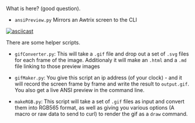 What is here? (good question).


- `ansiPreview.py` Mirrors an Awtrix screen to the CLI

[![asciicast](https://asciinema.org/a/uiB03VYXNelbMZBWEBRPqKFA5.svg)](https://asciinema.org/a/uiB03VYXNelbMZBWEBRPqKFA5)

There are some helper scripts.

- `gifConverter.py`: This will take a `.gif` file and drop out a set of `.svg` files for each frame of the image. Additionaly it will make an `.html` and a `.md` file linking to those preview images

- `gifMaker.py`: You give this script an ip address (of your clock) - and it will record the screen frame by frame and write the result to `output.gif`. You also get a live ANSI preview in the command line.
- `makeRGB.py`: This script will take a set of `.gif` files as input and convert them into RGB565 format, as well as giving you various options (A macro or raw data to send to curl) to render the gif as a `draw` command.


